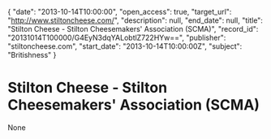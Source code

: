 {
  "date": "2013-10-14T10:00:00", 
  "open_access": true, 
  "target_url": "http://www.stiltoncheese.com/", 
  "description": null, 
  "end_date": null, 
  "title": "Stilton Cheese - Stilton Cheesemakers' Association (SCMA)", 
  "record_id": "20131014T100000/G4EyN3dqYALobtlZ722HYw==", 
  "publisher": "stiltoncheese.com", 
  "start_date": "2013-10-14T10:00:00Z", 
  "subject": "Britishness"
}

# Stilton Cheese - Stilton Cheesemakers' Association (SCMA)

None